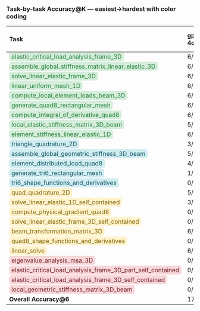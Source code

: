 ### Task-by-task Accuracy@K — easiest→hardest with color coding

| Task                                                                                                                                                                        | gpt-4o   | gpt-5   | gemini-1.5-flash   | gemini-2.5-pro   | claude-3-5   | claude-sonnet-4   | claude-opus-4.1   | deepseek-chat   | deepseek-reasoner   |
|:----------------------------------------------------------------------------------------------------------------------------------------------------------------------------|:---------|:--------|:-------------------|:-----------------|:-------------|:------------------|:------------------|:----------------|:--------------------|
| <span style="background:#d4edda; color:#1e7e34; padding:2px 6px; border-radius:6px; white-space:nowrap;">elastic_critical_load_analysis_frame_3D</span>                     | 6/6 ✓    | 6/6 ✓   | 2/6 ✓              | 6/6 ✓            | 6/6 ✓        | 6/6 ✓             | 6/6 ✓             | 6/6 ✓           | 6/6 ✓               |
| <span style="background:#d4edda; color:#1e7e34; padding:2px 6px; border-radius:6px; white-space:nowrap;">assemble_global_stiffness_matrix_linear_elastic_3D</span>          | 6/6 ✓    | 5/6 ✓   | 2/6 ✓              | 6/6 ✓            | 6/6 ✓        | 6/6 ✓             | 6/6 ✓             | 6/6 ✓           | 6/6 ✓               |
| <span style="background:#d4edda; color:#1e7e34; padding:2px 6px; border-radius:6px; white-space:nowrap;">solve_linear_elastic_frame_3D</span>                               | 6/6 ✓    | 5/6 ✓   | 2/6 ✓              | 6/6 ✓            | 6/6 ✓        | 6/6 ✓             | 6/6 ✓             | 6/6 ✓           | 6/6 ✓               |
| <span style="background:#d4edda; color:#1e7e34; padding:2px 6px; border-radius:6px; white-space:nowrap;">linear_uniform_mesh_1D</span>                                      | 6/6 ✓    | 3/6 ✓   | 2/6 ✓              | 5/6 ✓            | 6/6 ✓        | 6/6 ✓             | 6/6 ✓             | 6/6 ✓           | 6/6 ✓               |
| <span style="background:#d4edda; color:#1e7e34; padding:2px 6px; border-radius:6px; white-space:nowrap;">compute_local_element_loads_beam_3D</span>                         | 6/6 ✓    | 1/6 ✓   | 2/6 ✓              | 6/6 ✓            | 6/6 ✓        | 6/6 ✓             | 6/6 ✓             | 6/6 ✓           | 6/6 ✓               |
| <span style="background:#d4edda; color:#1e7e34; padding:2px 6px; border-radius:6px; white-space:nowrap;">generate_quad8_rectangular_mesh</span>                             | 6/6 ✓    | 6/6 ✓   | 0/6 ×              | 6/6 ✓            | 6/6 ✓        | 6/6 ✓             | 6/6 ✓             | 6/6 ✓           | 6/6 ✓               |
| <span style="background:#d4edda; color:#1e7e34; padding:2px 6px; border-radius:6px; white-space:nowrap;">compute_integral_of_derivative_quad8</span>                        | 6/6 ✓    | 5/6 ✓   | 0/6 ×              | 6/6 ✓            | 6/6 ✓        | 6/6 ✓             | 6/6 ✓             | 6/6 ✓           | 5/6 ✓               |
| <span style="background:#d4edda; color:#1e7e34; padding:2px 6px; border-radius:6px; white-space:nowrap;">local_elastic_stiffness_matrix_3D_beam</span>                      | 5/6 ✓    | 5/6 ✓   | 0/6 ×              | 6/6 ✓            | 6/6 ✓        | 6/6 ✓             | 6/6 ✓             | 4/6 ✓           | 5/6 ✓               |
| <span style="background:#d4edda; color:#1e7e34; padding:2px 6px; border-radius:6px; white-space:nowrap;">element_stiffness_linear_elastic_1D</span>                         | 6/6 ✓    | 0/6 ×   | 2/6 ✓              | 3/6 ✓            | 6/6 ✓        | 6/6 ✓             | 6/6 ✓             | 6/6 ✓           | 6/6 ✓               |
| <span style="background:#d1ecf1; color:#0c5460; padding:2px 6px; border-radius:6px; white-space:nowrap;">triangle_quadrature_2D</span>                                      | 3/6 ✓    | 6/6 ✓   | 0/6 ×              | 5/6 ✓            | 6/6 ✓        | 6/6 ✓             | 6/6 ✓             | 3/6 ✓           | 5/6 ✓               |
| <span style="background:#d1ecf1; color:#0c5460; padding:2px 6px; border-radius:6px; white-space:nowrap;">assemble_global_geometric_stiffness_3D_beam</span>                 | 5/6 ✓    | 5/6 ✓   | 2/6 ✓              | 5/6 ✓            | 6/6 ✓        | 6/6 ✓             | 0/6 ×             | 5/6 ✓           | 5/6 ✓               |
| <span style="background:#d1ecf1; color:#0c5460; padding:2px 6px; border-radius:6px; white-space:nowrap;">element_distributed_load_quad8</span>                              | 4/6 ✓    | 6/6 ✓   | 0/6 ×              | 6/6 ✓            | 5/6 ✓        | 6/6 ✓             | 6/6 ✓             | 1/6 ✓           | 4/6 ✓               |
| <span style="background:#d1ecf1; color:#0c5460; padding:2px 6px; border-radius:6px; white-space:nowrap;">generate_tri6_rectangular_mesh</span>                              | 1/6 ✓    | 6/6 ✓   | 0/6 ×              | 6/6 ✓            | 1/6 ✓        | 5/6 ✓             | 6/6 ✓             | 6/6 ✓           | 5/6 ✓               |
| <span style="background:#d1ecf1; color:#0c5460; padding:2px 6px; border-radius:6px; white-space:nowrap;">tri6_shape_functions_and_derivatives</span>                        | 0/6 ×    | 5/6 ✓   | 2/6 ✓              | 6/6 ✓            | 3/6 ✓        | 1/6 ✓             | 6/6 ✓             | 6/6 ✓           | 5/6 ✓               |
| <span style="background:#fff3cd; color:#856404; padding:2px 6px; border-radius:6px; white-space:nowrap;">quad_quadrature_2D</span>                                          | 5/6 ✓    | 4/6 ✓   | 0/6 ×              | 4/6 ✓            | 4/6 ✓        | 1/6 ✓             | 3/6 ✓             | 2/6 ✓           | 1/6 ✓               |
| <span style="background:#fff3cd; color:#856404; padding:2px 6px; border-radius:6px; white-space:nowrap;">solve_linear_elastic_1D_self_contained</span>                      | 3/6 ✓    | 2/6 ✓   | 0/6 ×              | 3/6 ✓            | 5/6 ✓        | 0/6 ×             | 6/6 ✓             | 4/6 ✓           | 3/6 ✓               |
| <span style="background:#fff3cd; color:#856404; padding:2px 6px; border-radius:6px; white-space:nowrap;">compute_physical_gradient_quad8</span>                             | 0/6 ×    | 5/6 ✓   | 0/6 ×              | 2/6 ✓            | 1/6 ✓        | 2/6 ✓             | 4/6 ✓             | 2/6 ✓           | 5/6 ✓               |
| <span style="background:#fff3cd; color:#856404; padding:2px 6px; border-radius:6px; white-space:nowrap;">solve_linear_elastic_frame_3D_self_contained</span>                | 0/6 ×    | 4/6 ✓   | 0/6 ×              | 4/6 ✓            | 3/6 ✓        | 1/6 ✓             | 1/6 ✓             | 1/6 ✓           | 2/6 ✓               |
| <span style="background:#fff3cd; color:#856404; padding:2px 6px; border-radius:6px; white-space:nowrap;">beam_transformation_matrix_3D</span>                               | 6/6 ✓    | 3/6 ✓   | 0/6 ×              | 4/6 ✓            | 2/6 ✓        | 5/6 ✓             | 6/6 ✓             | 0/6 ×           | 0/6 ×               |
| <span style="background:#fff3cd; color:#856404; padding:2px 6px; border-radius:6px; white-space:nowrap;">quad8_shape_functions_and_derivatives</span>                       | 0/6 ×    | 5/6 ✓   | 1/6 ✓              | 6/6 ✓            | 0/6 ×        | 2/6 ✓             | 0/6 ×             | 5/6 ✓           | 6/6 ✓               |
| <span style="background:#fff3cd; color:#856404; padding:2px 6px; border-radius:6px; white-space:nowrap;">linear_solve</span>                                                | 6/6 ✓    | 5/6 ✓   | 0/6 ×              | 5/6 ✓            | 4/6 ✓        | 0/6 ×             | 2/6 ✓             | 0/6 ×           | 2/6 ✓               |
| <span style="background:#f8d7da; color:#721c24; padding:2px 6px; border-radius:6px; white-space:nowrap;">eigenvalue_analysis_msa_3D</span>                                  | 0/6 ×    | 0/6 ×   | 0/6 ×              | 0/6 ×            | 0/6 ×        | 0/6 ×             | 0/6 ×             | 0/6 ×           | 0/6 ×               |
| <span style="background:#f8d7da; color:#721c24; padding:2px 6px; border-radius:6px; white-space:nowrap;">elastic_critical_load_analysis_frame_3D_part_self_contained</span> | 0/6 ×    | 0/6 ×   | 0/6 ×              | 0/6 ×            | 0/6 ×        | 0/6 ×             | 0/6 ×             | 0/6 ×           | 0/6 ×               |
| <span style="background:#f8d7da; color:#721c24; padding:2px 6px; border-radius:6px; white-space:nowrap;">elastic_critical_load_analysis_frame_3D_self_contained</span>      | 0/6 ×    | 0/6 ×   | 0/6 ×              | 0/6 ×            | 0/6 ×        | 0/6 ×             | 0/6 ×             | 0/6 ×           | 0/6 ×               |
| <span style="background:#f8d7da; color:#721c24; padding:2px 6px; border-radius:6px; white-space:nowrap;">local_geometric_stiffness_matrix_3D_beam</span>                    | 0/6 ×    | 0/6 ×   | 0/6 ×              | 0/6 ×            | 0/6 ×        | 0/6 ×             | 0/6 ×             | 0/6 ×           | 0/6 ×               |
| **Overall Accuracy@6**                                                                                                                                                      | 17/25    | 20/25   | 9/25               | 21/25            | 20/25        | 19/25             | 19/25             | 19/25           | 20/25               |
